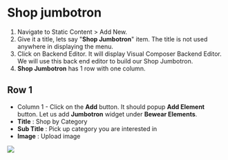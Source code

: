 # Shop jumbotron
1. Navigate to Static Content > Add New.
2. Give it a title, lets say "**Shop Jumbotron**" item. The title is not used anywhere in displaying the menu.
3. Click on Backend Editor. It will display Visual Composer Backend Editor. We will use this back end editor to build our Shop Jumbotron.
4. **Shop Jumbotron** has 1 row with one column.


## Row 1


 * Column 1 - Click on the **Add** button. It should popup **Add Element** button. Let us add **Jumbotron** widget under **Bewear Elements**.
  * **Title** : Shop by Category
  * **Sub Title** : Pick up category you are interested in
  * **Image** : Upload image

  ![](http://transvelo.github.io/docs/bewear/images/category-jumbotron.png)

